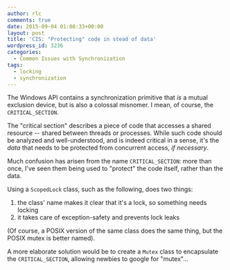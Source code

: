 ```yaml
---
author: rlc
comments: true
date: 2015-09-04 01:08:33+00:00
layout: post
title: 'CIS: "Protecting" code in stead of data'
wordpress_id: 3236
categories:
  - Common Issues with Synchronization
tags:
  - locking
  - synchronization
---
```


The Windows API contains a synchronization primitive that _is_ a mutual exclusion device, but is also a colossal misnomer. I mean, of course, the `CRITICAL_SECTION`.

<!--more-->

The "critical section" describes a piece of code that accesses a shared resource -- shared between threads or processes. While such code should be analyzed and well-understood, and is indeed critical in a sense, it's the _data_ that needs to be protected from concurrent access, _if necessary_.

Much confusion has arisen from the name `CRITICAL_SECTION`: more than once, I've seen them being used to "protect" the code itself, rather than the data.

Using a `ScopedLock` class, such as the following, does two things:

1. the class' name makes it clear that it's a lock, so something needs locking
2. it takes care of exception-safety and prevents lock leaks

(Of course, a POSIX version of the same class does the same thing, but the POSIX mutex is better named).

A more elaborate solution would be to create a `Mutex` class to encapsulate the `CRITICAL_SECTION`, allowing newbies to google for "mutex"...
